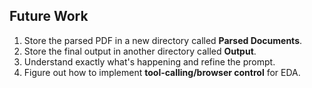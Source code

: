 ## Future Work
1. Store the parsed PDF in a new directory called **Parsed Documents**.
2. Store the final output in another directory called **Output**.
3. Understand exactly what's happening and refine the prompt.
4. Figure out how to implement **tool-calling/browser control** for EDA.

